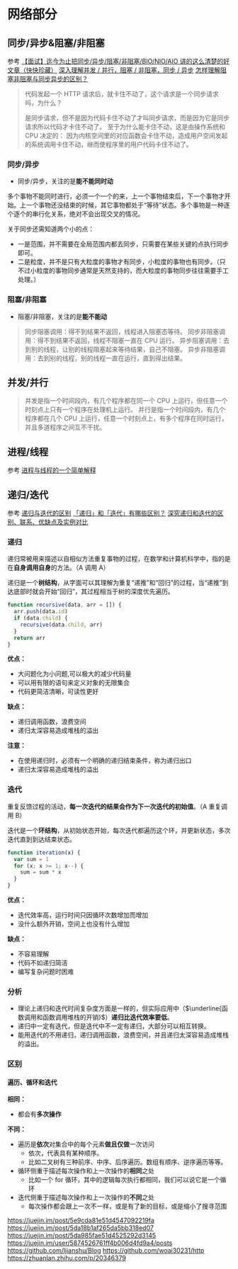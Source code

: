 # 网络部分

## 同步/异步&阻塞/非阻塞

参考
[【面试】迄今为止把同步/异步/阻塞/非阻塞/BIO/NIO/AIO 讲的这么清楚的好文章（快快珍藏）](https://www.cnblogs.com/lixinjie/p/10811219.html)
[深入理解并发 / 并行，阻塞 / 非阻塞，同步 / 异步](https://juejin.im/entry/58ae4636b123db0052b1caf8)
[怎样理解阻塞非阻塞与同步异步的区别？](https://www.zhihu.com/question/19732473/answer/14413599)

> 代码发起一个 HTTP 请求后，就卡住不动了，这个请求是一个同步请求吗，为什么？
>
> 是同步请求，但不是因为代码卡住不动了才叫同步请求，而是因为它是同步请求所以代码才卡住不动了。
> 至于为什么能卡住不动，这是由操作系统和 CPU 决定的：
> 因为内核空间里的对应函数会卡住不动，造成用户空间发起的系统调用卡住不动，继而使程序里的用户代码卡住不动了。

### 同步/异步

- 同步/异步，关注的是**能不能同时动**

多个事物不能同时进行，必须一个一个的来，上一个事物结束后，下一个事物才开始。上一个事物还没结束的时候，其它事物都处于“等待”状态。多个事物是一种逐个逐个的串行化关系，绝对不会出现交叉的情况。

关于同步还需知道两个小的点：

- 一是范围，并不需要在全局范围内都去同步，只需要在某些关键的点执行同步即可。
- 二是粒度，并不是只有大粒度的事物才有同步，小粒度的事物也有同步。（只不过小粒度的事物同步通常是天然支持的，而大粒度的事物同步往往需要手工处理。）

### 阻塞/非阻塞

- 阻塞/非阻塞，关注的是**能不能动**

> 同步阻塞调用：得不到结果不返回，线程进入阻塞态等待。
> 同步非阻塞调用：得不到结果不返回，线程不阻塞一直在 CPU 运行。
> 异步阻塞调用：去到别的线程，让别的线程阻塞起来等待结果，自己不阻塞。
> 异步非阻塞调用：去到别的线程，别的线程一直在运行，直到得出结果。

## 并发/并行

> 并发是指一个时间段内，有几个程序都在同一个 CPU 上运行，但任意一个时刻点上只有一个程序在处理机上运行。
> 并行是指一个时间段内，有几个程序都在几个 CPU 上运行，任意一个时刻点上，有多个程序在同时运行，并且多道程序之间互不干扰。

## 进程/线程

参考
[进程与线程的一个简单解释](https://www.ruanyifeng.com/blog/2013/04/processes_and_threads.html)

## 递归/迭代

参考
[递归与迭代的区别](https://www.jianshu.com/p/32bcc45efd32)
[「递归」和「迭代」有哪些区别？](https://www.zhihu.com/question/20278387)
[深究递归和迭代的区别、联系、优缺点及实例对比](https://blog.csdn.net/laoyang360/article/details/7855860)

### 递归

递归常被用来描述以自相似方法重复事物的过程，在数学和计算机科学中，指的是在**自身调用自身**的方法。（A 调用 A）

递归是一个**树结构**，从字面可以其理解为重复“递推”和“回归”的过程，当“递推”到达底部时就会开始“回归”，其过程相当于树的深度优先遍历。

```js
function recursive(data, arr = []) {
  arr.push(data.id)
  if (data.child) {
    recursive(data.child, arr)
  }
  return arr
}
```

**优点：**

- 大问题化为小问题,可以极大的减少代码量
- 可以用有限的语句来定义对象的无限集合
- 代码更简洁清晰，可读性更好

**缺点：**

- 递归调用函数，浪费空间
- 递归太深容易造成堆栈的溢出

**注意：**

- 在使用递归时，必须有一个明确的递归结束条件，称为递归出口
- 递归太深容易造成堆栈的溢出

### 迭代

重复反馈过程的活动，**每一次迭代的结果会作为下一次迭代的初始值**。（A 重复调用 B）

迭代是一个**环结构**，从初始状态开始，每次迭代都遍历这个环，并更新状态，多次迭代直到到达结束状态。

```js
function iteration(x) {
  var sum = 1
  for (x; x >= 1; x--) {
    sum = sum * x
  }
}
```

**优点：**

- 迭代效率高，运行时间只因循环次数增加而增加
- 没什么额外开销，空间上也没有什么增加

**缺点：**

- 不容易理解
- 代码不如递归简洁
- 编写复杂问题时困难

### 分析

- 理论上递归和迭代时间复杂度方面是一样的，但实际应用中（$\underline{函数调用和函数调用堆栈的开销}$）**递归比迭代效率要低**。
- 递归中一定有迭代，但是迭代中不一定有递归，大部分可以相互转换。
- 能用迭代的不用递归，递归调用函数，浪费空间，并且递归太深容易造成堆栈的溢出。

### 区别

#### 遍历、循环和迭代

**相同：**

- 都会有**多次操作**

**不同：**

- 遍历是**依次**对集合中的每个元素**做且仅做**一次访问
  - 依次，代表具有某种顺序。
  - 比如二叉树有三种前序、中序、后序遍历。数组有顺序、逆序遍历等等。
- 循环侧重于描述每次操作和上一次操作的**相同**之处
  - 比如一个 for 循环，其中的逻辑每次执行都相同，我们可以说它是一个循环
- 迭代侧重于描述每次操作和上一次操作的**不同**之处
  - 每次操作都会跟上一次不一样，或是有了新的目标，或是缩小了搜寻范围

https://juejin.im/post/5e9cda81e51d4547092219fa
https://juejin.im/post/5da18b1af265da5bb318ed07
https://juejin.im/post/5da985fae51d4525292d3145
https://juejin.im/user/5874526761ff4b006d4fd9a4/posts
https://github.com/ljianshu/Blog
https://github.com/woai30231/http
https://zhuanlan.zhihu.com/p/20346379
